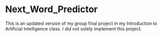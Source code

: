# Next_Word_Predictor
This is an updated version of my group final project in my Introduction to Artificial Intelligence class. I did not solely implement this project.
